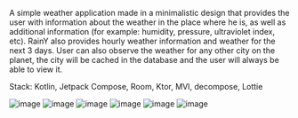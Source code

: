 
A simple weather application made in a minimalistic design that provides the user with information about the weather in the place where he is, as well as additional information (for example: humidity, pressure, ultraviolet index, etc). 
RainY also provides hourly weather information and weather for the next 3 days. User can also observe the weather for any other city on the planet, the city will be cached in the database and the user will always be able to view it.

Stack: Kotlin, Jetpack Compose, Room, Ktor, MVI, decompose, Lottie

![image](https://github.com/outcastzzz/RainY/assets/128496191/06f8a963-b9d1-4b14-954a-4957115b04fa)
![image](https://github.com/outcastzzz/RainY/assets/128496191/22820e31-d0af-420a-8ab9-ec6c8e6cbb75)
![image](https://github.com/outcastzzz/RainY/assets/128496191/bf26a500-5f2b-4fc3-9862-f217dee27079)
![image](https://github.com/outcastzzz/RainY/assets/128496191/6031beda-60b7-405b-adaa-b54a8cf575b9)
![image](https://github.com/outcastzzz/RainY/assets/128496191/408855f3-193a-4577-b667-af92c139f158)
![image](https://github.com/outcastzzz/RainY/assets/128496191/503d93b7-1c89-4bd9-8692-770d2b5b0350)


